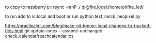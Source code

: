 to copy to raspberry pi:
rsync -rahP ./ pi@fire.local:/home/pi/fire_led/

to run
add to rc.local and boot
or run 
python test_mock_neopixel.py

https://practicalgit.com/blog/make-git-ignore-local-changes-to-tracked-files.html
git update-index --assume-unchanged check_calendar/reachcalendar.ics
